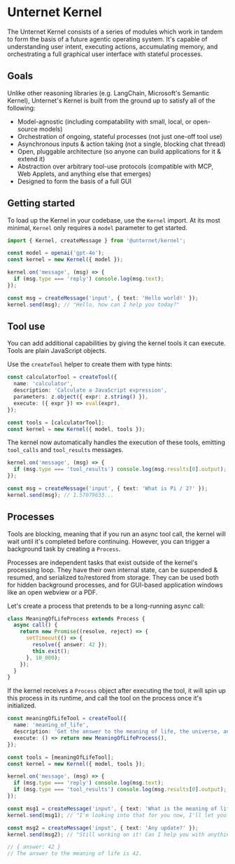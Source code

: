 # Unternet Kernel

The Unternet Kernel consists of a series of modules which work in tandem to form the basis of a future agentic operating system. It's capable of understanding user intent, executing actions, accumulating memory, and orchestrating a full graphical user interface with stateful processes.

## Goals

Unlike other reasoning libraries (e.g. LangChain, Microsoft's Semantic Kernel), Unternet's Kernel is built from the ground up to satisfy all of the following:

- Model-agnostic (including compatability with small, local, or open-source models)
- Orchestration of ongoing, stateful processes (not just one-off tool use)
- Asynchronous inputs & action taking (not a single, blocking chat thread)
- Open, pluggable architecture (so anyone can build applications for it & extend it)
- Abstraction over arbitrary tool-use protocols (compatible with MCP, Web Applets, and anything else that emerges)
- Designed to form the basis of a full GUI

## Getting started

To load up the Kernel in your codebase, use the `Kernel` import. At its most minimal, `Kernel` only requires a `model` parameter to get started.

```typescript
import { Kernel, createMessage } from '@unternet/kernel';

const model = openai('gpt-4o');
const kernel = new Kernel({ model });

kernel.on('message', (msg) => {
  if (msg.type === 'reply') console.log(msg.text);
});

const msg = createMessage('input', { text: 'Hello world!' });
kernel.send(msg); // "Hello, how can I help you today?"
```

## Tool use

You can add additional capabilities by giving the kernel tools it can execute. Tools are plain JavaScript objects.

Use the `createTool` helper to create them with type hints:

```typescript
const calculatorTool = createTool({
  name: 'calculator',
  description: 'Calculate a JavaScript expression',
  parameters: z.object({ expr: z.string() }),
  execute: ({ expr }) => eval(expr),
});

const tools = [calculatorTool];
const kernel = new Kernel({ model, tools });
```

The kernel now automatically handles the execution of these tools, emitting `tool_calls` and `tool_results` messages.

```typescript
kernel.on('message', (msg) => {
  if (msg.type === 'tool_results') console.log(msg.results[0].output);
});

const msg = createMessage('input', { text: 'What is Pi / 2?' });
kernel.send(msg); // 1.57079633...
```

## Processes

Tools are blocking, meaning that if you run an async tool call, the kernel will wait until it's completed before continuing. However, you can trigger a background task by creating a `Process`.

Processes are independent tasks that exist outside of the kernel's processing loop. They have their own internal state, can be suspended & resumed, and serialized to/restored from storage. They can be used both for hidden background processes, and for GUI-based application windows like an open webview or a PDF.

Let's create a process that pretends to be a long-running async call:

```typescript
class MeaningOfLifeProcess extends Process {
  async call() {
    return new Promise((resolve, reject) => {
      setTimeout(() => {
        resolve({ answer: 42 });
        this.exit();
      }, 10_000);
    });
  }
}
```

If the kernel receives a `Process` object after executing the tool, it will spin up this process in its runtime, and call the tool on the process once it's initialized.

```typescript
const meaningOfLifeTool = createTool({
  name: 'meaning_of_life',
  description: 'Get the answer to the meaning of life, the universe, and everything',
  execute: () => return new MeaningOfLifeProcess(),
});

const tools = [meaningOfLifeTool];
const kernel = new Kernel({ model, tools });

kernel.on('message', (msg) => {
  if (msg.type === 'reply') console.log(msg.text);
  if (msg.type === 'tool_results') console.log(msg.results[0].output);
});

const msg1 = createMessage('input', { text: 'What is the meaning of life?' });
kernel.send(msg1); // "I'm looking into that for you now, I'll let you know..."

const msg2 = createMessage('input', { text: 'Any update?' });
kernel.send(msg2); // "Still working on it! Can I help you with anything else?"

// { answer: 42 }
// The answer to the meaning of life is 42.
```

